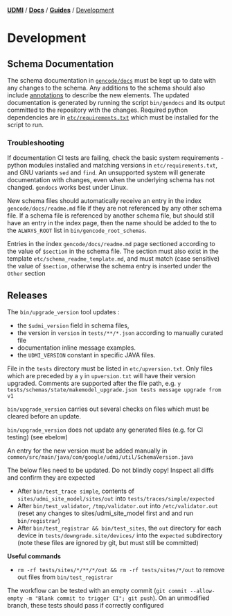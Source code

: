 [**UDMI**](../../) / [**Docs**](../) / [**Guides**](./) / [Development](#)

# Development

## Schema Documentation

The schema documentation in [`gencode/docs`](../../gencode/docs) must be kept up to date with any changes to the schema. Any additions to the schema should also include [annotations](https://json-schema.org/draft/2020-12/json-schema-validation.html#rfc.section.9.1) to describe the new elements. The updated documentation is generated by running the script `bin/gendocs` and its output committed to the repository with the changes. Required python dependencies are in [`etc/requirements.txt`](../../etc/requirements.txt) which must be installed for the script to run.

### Troubleshooting

If documentation CI tests are failing, check the basic system requirements -
python modules installed and matching versions in `etc/requirements.txt`, and
GNU variants `sed` and `find`. An unsupported system will generate documentation
with changes, even when the underlying schema has not changed. `gendocs` works
best under Linux.

New schema files should automatically receive an entry in the index
`gencode/docs/readme.md` file if they are not referenced by any other schema
file. If a schema file is referenced by another schema file, but should still
have an entry in the index page, then the name should be added to the  to the
`ALWAYS_ROOT` list in `bin/gencode_root_schemas`.

Entries in the index `gencode/docs/readme.md` page sectioned according to the
value of `$section` in the schema file. The section must also exist in the
template `etc/schema_readme_template.md`, and must match (case sensitive) the
value of `$section`, otherwise the schema entry is inserted under the `Other`
section


## Releases

The `bin/upgrade_version` tool updates :
* the `$udmi_version` field in schema files,
* the version in `version` in `tests/**/*.json` according to manually curated file 
* documentation inline message examples.
* the `UDMI_VERSION` constant in specific JAVA files.

File in the `tests` directory must be listed in `etc/upversion.txt`. Only files
which are preceded by a `y` in `upversion.txt` will have their version upgraded. Comments are supported after the file path, e.g.
`y tests/schemas/state/makemodel_upgrade.json tests message upgrade from v1`

`bin/upgrade_version` carries out several checks on files which must be cleared before an update.

`bin/upgrade_version` does not update any generated files (e.g. for CI testing) (see ebelow)

An entry for the new version must be added manually in `common/src/main/java/com/google/udmi/util/SchemaVersion.java`

The below files need to be updated. Do not blindly copy! Inspect all diffs and confirm they are expected
* After `bin/test_trace simple`, contents of `sites/udmi_site_model/sites/out`
  into `tests/traces/simple/expected` 
* After `bin/test_validator`, `/tmp/validator.out` into `/etc/validator.out` (reset any changes to sites/udmi_site_model first and and run `bin/registrar`) 
* After `bin/test_registrar && bin/test_sites`, the `out` directory for each device in `tests/downgrade.site/devices/` into the `expected` subdirectory
  (note these files are ignored by git, but must still be committed)

**Useful commands**

* `rm -rf tests/sites/*/**/*/out && rm -rf tests/sites/*/out` to remove out files from `bin/test_registrar`

The workflow can be tested with an empty commit
(`git commit --allow-empty -m "Blank commit to trigger CI"; git push`).
On an unmodified branch, these tests should pass if correctly configured
